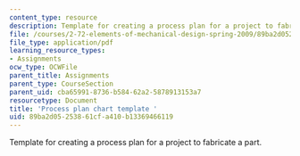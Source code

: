 ```yaml
---
content_type: resource
description: Template for creating a process plan for a project to fabricate a part.
file: /courses/2-72-elements-of-mechanical-design-spring-2009/89ba2d05253861cfa410b13369466119_MIT2_72s09_res02.pdf
file_type: application/pdf
learning_resource_types:
- Assignments
ocw_type: OCWFile
parent_title: Assignments
parent_type: CourseSection
parent_uid: cba65991-8736-b584-62a2-5878913153a7
resourcetype: Document
title: 'Process plan chart template '
uid: 89ba2d05-2538-61cf-a410-b13369466119
---
```

Template for creating a process plan for a project to fabricate a part.

